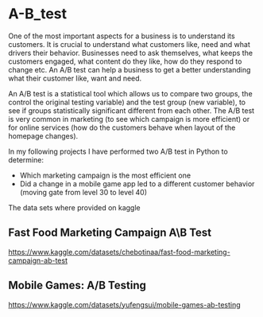 # A-B_test

One of the most important aspects for a business is to understand its customers. It is crucial to understand what customers like, need and what drivers their behavior.
Businesses need to ask themselves, what keeps the customers engaged, what content do they like, how do they respond to change etc.
An A/B test can help a business to get a better understanding what their customer like, want and need.

An A/B test is a statistical tool which allows us to compare two groups, the control the original testing variable) and the test group (new variable), to see if groups statistically significant different from each other.
The A/B test is very common in marketing (to see which campaign is more efficient) or for online services (how do the customers behave when layout of the homepage changes).

In my following projects I have performed two A/B test in Python to determine:
- Which marketing campaign is the most efficient one
- Did a change in a mobile game app led to a different customer behavior (moving gate from level 30 to level 40)

The data sets where provided on kaggle
## Fast Food Marketing Campaign A\B Test
https://www.kaggle.com/datasets/chebotinaa/fast-food-marketing-campaign-ab-test

## Mobile Games: A/B Testing
https://www.kaggle.com/datasets/yufengsui/mobile-games-ab-testing
